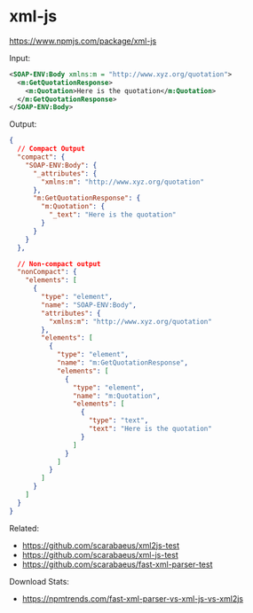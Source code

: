 # xml-js

https://www.npmjs.com/package/xml-js

Input:

```xml
<SOAP-ENV:Body xmlns:m = "http://www.xyz.org/quotation">
  <m:GetQuotationResponse>
    <m:Quotation>Here is the quotation</m:Quotation>
  </m:GetQuotationResponse>
</SOAP-ENV:Body>
```

Output:

```json
{
  // Compact Output
  "compact": {
    "SOAP-ENV:Body": {
      "_attributes": {
        "xmlns:m": "http://www.xyz.org/quotation"
      },
      "m:GetQuotationResponse": {
        "m:Quotation": {
          "_text": "Here is the quotation"
        }
      }
    }
  },

  // Non-compact output
  "nonCompact": {
    "elements": [
      {
        "type": "element",
        "name": "SOAP-ENV:Body",
        "attributes": {
          "xmlns:m": "http://www.xyz.org/quotation"
        },
        "elements": [
          {
            "type": "element",
            "name": "m:GetQuotationResponse",
            "elements": [
              {
                "type": "element",
                "name": "m:Quotation",
                "elements": [
                  {
                    "type": "text",
                    "text": "Here is the quotation"
                  }
                ]
              }
            ]
          }
        ]
      }
    ]
  }
}
```

Related:

- https://github.com/scarabaeus/xml2js-test
- https://github.com/scarabaeus/xml-js-test
- https://github.com/scarabaeus/fast-xml-parser-test

Download Stats:

- https://npmtrends.com/fast-xml-parser-vs-xml-js-vs-xml2js
